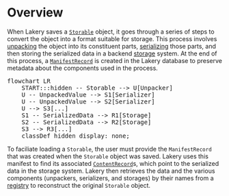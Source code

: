 # Overview

When Lakery saves a [`Storable`](./storables.md) object, it goes through a series of
steps to convert the object into a format suitable for storage. This process involves
[unpacking](./unpackers.md) the object into its constituent parts,
[serializing](./serializers.md) those parts, and then storing the serialized data in a
backend [storage](./storages.md) system. At the end of this process, a
[`ManifestRecord`](./database.md#manifest-records) is created in the Lakery database to
preserve metadata about the components used in the process.

<pre class="mermaid">
flowchart LR
    START:::hidden -- Storable --> U[Unpacker]
    U -- UnpackedValue --> S1[Serializer]
    U -- UnpackedValue --> S2[Serializer]
    U --> S3[...]
    S1 -- SerializedData --> R1[Storage]
    S2 -- SerializedData --> R2[Storage]
    S3 --> R3[...]
    classDef hidden display: none;
</pre>

To faciliate loading a `Storable`, the user must provide the `ManifestRecord` that was
created when the `Storable` object was saved. Lakery uses this manifest to find its
associated [`ContentRecord`](./database.md#content-records)s, which point to the
serialized data in the storage system. Lakery then retrieves the data and the various
components (unpackers, serializers, and storages) by their names from a
[registry](./registry.md) to reconstruct the original `Storable` object.
